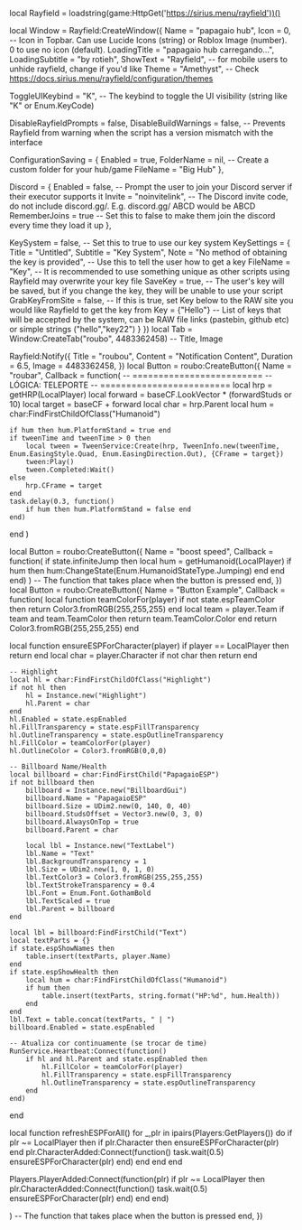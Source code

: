 local Rayfield = loadstring(game:HttpGet('https://sirius.menu/rayfield'))()

local Window = Rayfield:CreateWindow({
   Name = "papagaio hub",
   Icon = 0, -- Icon in Topbar. Can use Lucide Icons (string) or Roblox Image (number). 0 to use no icon (default).
   LoadingTitle = "papagaio hub carregando...",
   LoadingSubtitle = "by rotieh",
   ShowText = "Rayfield", -- for mobile users to unhide rayfield, change if you'd like
   Theme = "Amethyst", -- Check https://docs.sirius.menu/rayfield/configuration/themes

   ToggleUIKeybind = "K", -- The keybind to toggle the UI visibility (string like "K" or Enum.KeyCode)

   DisableRayfieldPrompts = false,
   DisableBuildWarnings = false, -- Prevents Rayfield from warning when the script has a version mismatch with the interface

   ConfigurationSaving = {
      Enabled = true,
      FolderName = nil, -- Create a custom folder for your hub/game
      FileName = "Big Hub"
   },

   Discord = {
      Enabled = false, -- Prompt the user to join your Discord server if their executor supports it
      Invite = "noinvitelink", -- The Discord invite code, do not include discord.gg/. E.g. discord.gg/ ABCD would be ABCD
      RememberJoins = true -- Set this to false to make them join the discord every time they load it up
   },

   KeySystem = false, -- Set this to true to use our key system
   KeySettings = {
      Title = "Untitled",
      Subtitle = "Key System",
      Note = "No method of obtaining the key is provided", -- Use this to tell the user how to get a key
      FileName = "Key", -- It is recommended to use something unique as other scripts using Rayfield may overwrite your key file
      SaveKey = true, -- The user's key will be saved, but if you change the key, they will be unable to use your script
      GrabKeyFromSite = false, -- If this is true, set Key below to the RAW site you would like Rayfield to get the key from
      Key = {"Hello"} -- List of keys that will be accepted by the system, can be RAW file links (pastebin, github etc) or simple strings ("hello","key22")
   }
})
local Tab = Window:CreateTab("roubo", 4483362458) -- Title, Image

Rayfield:Notify({
   Title = "roubou",
   Content = "Notification Content",
   Duration = 6.5,
   Image = 4483362458,
})
local Button = roubo:CreateButton({
   Name = "roubar",
   Callback = function(
      -- =========================
-- LÓGICA: TELEPORTE
-- =========================
	local hrp = getHRP(LocalPlayer)
	local forward = baseCF.LookVector * (forwardStuds or 10)
	local target = baseCF + forward
	local char = hrp.Parent
	local hum = char:FindFirstChildOfClass("Humanoid")

	if hum then hum.PlatformStand = true end
	if tweenTime and tweenTime > 0 then
		local tween = TweenService:Create(hrp, TweenInfo.new(tweenTime, Enum.EasingStyle.Quad, Enum.EasingDirection.Out), {CFrame = target})
		tween:Play()
		tween.Completed:Wait()
	else
		hrp.CFrame = target
	end
	task.delay(0.3, function()
		if hum then hum.PlatformStand = false end
	end)
end
   )


   local Button = roubo:CreateButton({
   Name = "boost speed",
   Callback = function(
      if state.infiniteJump then
		local hum = getHumanoid(LocalPlayer)
		if hum then
			hum:ChangeState(Enum.HumanoidStateType.Jumping)
		end
	end
end)
   )
   -- The function that takes place when the button is pressed
   end,
})
local Button = roubo:CreateButton({
   Name = "Button Example",
   Callback = function(
      local function teamColorFor(player)
	if not state.espTeamColor then
		return Color3.fromRGB(255,255,255)
	end
	local team = player.Team
	if team and team.TeamColor then
		return team.TeamColor.Color
	end
	return Color3.fromRGB(255,255,255)
end

local function ensureESPForCharacter(player)
	if player == LocalPlayer then return end
	local char = player.Character
	if not char then return end

	-- Highlight
	local hl = char:FindFirstChildOfClass("Highlight")
	if not hl then
		hl = Instance.new("Highlight")
		hl.Parent = char
	end
	hl.Enabled = state.espEnabled
	hl.FillTransparency = state.espFillTransparency
	hl.OutlineTransparency = state.espOutlineTransparency
	hl.FillColor = teamColorFor(player)
	hl.OutlineColor = Color3.fromRGB(0,0,0)

	-- Billboard Name/Health
	local billboard = char:FindFirstChild("PapagaioESP")
	if not billboard then
		billboard = Instance.new("BillboardGui")
		billboard.Name = "PapagaioESP"
		billboard.Size = UDim2.new(0, 140, 0, 40)
		billboard.StudsOffset = Vector3.new(0, 3, 0)
		billboard.AlwaysOnTop = true
		billboard.Parent = char

		local lbl = Instance.new("TextLabel")
		lbl.Name = "Text"
		lbl.BackgroundTransparency = 1
		lbl.Size = UDim2.new(1, 0, 1, 0)
		lbl.TextColor3 = Color3.fromRGB(255,255,255)
		lbl.TextStrokeTransparency = 0.4
		lbl.Font = Enum.Font.GothamBold
		lbl.TextScaled = true
		lbl.Parent = billboard
	end

	local lbl = billboard:FindFirstChild("Text")
	local textParts = {}
	if state.espShowNames then
		table.insert(textParts, player.Name)
	end
	if state.espShowHealth then
		local hum = char:FindFirstChildOfClass("Humanoid")
		if hum then
			table.insert(textParts, string.format("HP:%d", hum.Health))
		end
	end
	lbl.Text = table.concat(textParts, " | ")
	billboard.Enabled = state.espEnabled

	-- Atualiza cor continuamente (se trocar de time)
	RunService.Heartbeat:Connect(function()
		if hl and hl.Parent and state.espEnabled then
			hl.FillColor = teamColorFor(player)
			hl.FillTransparency = state.espFillTransparency
			hl.OutlineTransparency = state.espOutlineTransparency
		end
	end)
end

local function refreshESPForAll()
	for _,plr in ipairs(Players:GetPlayers()) do
		if plr ~= LocalPlayer then
			if plr.Character then
				ensureESPForCharacter(plr)
			end
			plr.CharacterAdded:Connect(function()
				task.wait(0.5)
				ensureESPForCharacter(plr)
			end)
		end
	end
end

Players.PlayerAdded:Connect(function(plr)
	if plr ~= LocalPlayer then
		plr.CharacterAdded:Connect(function()
			task.wait(0.5)
			ensureESPForCharacter(plr)
		end)
	end
end)

   )
   -- The function that takes place when the button is pressed
   end,
})
